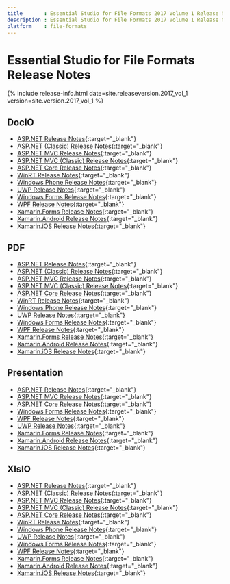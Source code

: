 ```yaml
---
title		: Essential Studio for File Formats 2017 Volume 1 Release Notes
description	: Essential Studio for File Formats 2017 Volume 1 Release Notes
platform	: file-formats
---
```


# Essential Studio for File Formats Release Notes

{% include release-info.html date=site.releaseversion.2017_vol_1 version=site.version.2017_vol_1 %} 

## DocIO

* [ASP.NET Release Notes](/aspnet/release-notes/v15.1.0.33#docio){:target="_blank"}
* [ASP.NET (Classic) Release Notes](/aspnet-classic/release-notes/v15.1.0.33#docio){:target="_blank"}
* [ASP.NET MVC Release Notes](/aspnetmvc/release-notes/v15.1.0.33#docio){:target="_blank"}
* [ASP.NET MVC (Classic) Release Notes](/aspnetmvc-classic/release-notes/v15.1.0.33#docio){:target="_blank"}
* [ASP.NET Core Release Notes](/aspnet-core/release-notes/v15.1.0.33#docio){:target="_blank"}
* [WinRT Release Notes](/winrt/release-notes/v15.1.0.33#docio){:target="_blank"}
* [Windows Phone Release Notes](/wp8/release-notes/wp-winrt/v15.1.0.33#docio){:target="_blank"}
* [UWP Release Notes](/uwp/release-notes/v15.1.0.33#docio){:target="_blank"}
* [Windows Forms Release Notes](/windowsforms/release-notes/v15.1.0.33#docio){:target="_blank"}
* [WPF Release Notes](/wpf/release-notes/v15.1.0.33#docio){:target="_blank"}
* [Xamarin.Forms Release Notes](/xamarin/release-notes/v15.1.0.33#docio){:target="_blank"}
* [Xamarin.Android Release Notes](/xamarin-android/release-notes/v15.1.0.33#docio){:target="_blank"}
* [Xamarin.iOS Release Notes](/xamarin-ios/release-notes/v15.1.0.33#docio){:target="_blank"}

## PDF

* [ASP.NET Release Notes](/aspnet/release-notes/v15.1.0.33#pdf){:target="_blank"}
* [ASP.NET (Classic) Release Notes](/aspnet-classic/release-notes/v15.1.0.33#pdf){:target="_blank"}
* [ASP.NET MVC Release Notes](/aspnetmvc/release-notes/v15.1.0.33#pdf){:target="_blank"}
* [ASP.NET MVC (Classic) Release Notes](/aspnetmvc-classic/release-notes/v15.1.0.33#pdf){:target="_blank"}
* [ASP.NET Core Release Notes](/aspnet-core/release-notes/v15.1.0.33#pdf){:target="_blank"}
* [WinRT Release Notes](/winrt/release-notes/v15.1.0.33#pdf){:target="_blank"}
* [Windows Phone Release Notes](/wp8/release-notes/wp-winrt/v15.1.0.33#pdf){:target="_blank"}
* [UWP Release Notes](/uwp/release-notes/v15.1.0.33#pdf){:target="_blank"}
* [Windows Forms Release Notes](/windowsforms/release-notes/v15.1.0.33#pdf){:target="_blank"}
* [WPF Release Notes](/wpf/release-notes/v15.1.0.33#pdf){:target="_blank"}
* [Xamarin.Forms Release Notes](/xamarin/release-notes/v15.1.0.33#pdf){:target="_blank"}
* [Xamarin.Android Release Notes](/xamarin-android/release-notes/v15.1.0.33#pdf){:target="_blank"}
* [Xamarin.iOS Release Notes](/xamarin-ios/release-notes/v15.1.0.33#pdf){:target="_blank"}

## Presentation

* [ASP.NET Release Notes](/aspnet/release-notes/v15.1.0.33#presentation){:target="_blank"}
* [ASP.NET MVC Release Notes](/aspnetmvc/release-notes/v15.1.0.33#presentation){:target="_blank"}
* [ASP.NET Core Release Notes](/aspnet-core/release-notes/v15.1.0.33#presentation){:target="_blank"}
* [Windows Forms Release Notes](/windowsforms/release-notes/v15.1.0.33#presentation){:target="_blank"}
* [WPF Release Notes](/wpf/release-notes/v15.1.0.33#presentation){:target="_blank"}
* [UWP Release Notes](/uwp/release-notes/v15.1.0.33#presentation){:target="_blank"}
* [Xamarin.Forms Release Notes](/xamarin/release-notes/v15.1.0.33#presentation){:target="_blank"}
* [Xamarin.Android Release Notes](/xamarin-android/release-notes/v15.1.0.33#presentation){:target="_blank"}
* [Xamarin.iOS Release Notes](/xamarin-ios/release-notes/v15.1.0.33#presentation){:target="_blank"}

## XlsIO

* [ASP.NET Release Notes](/aspnet/release-notes/v15.1.0.33#xlsio){:target="_blank"}
* [ASP.NET (Classic) Release Notes](/aspnet-classic/release-notes/v15.1.0.33#xlsio){:target="_blank"}
* [ASP.NET MVC Release Notes](/aspnetmvc/release-notes/v15.1.0.33#xlsio){:target="_blank"}
* [ASP.NET MVC (Classic) Release Notes](/aspnetmvc-classic/release-notes/v15.1.0.33#xlsio){:target="_blank"}
* [ASP.NET Core Release Notes](/aspnet-core/release-notes/v15.1.0.33#xlsio){:target="_blank"}
* [WinRT Release Notes](/winrt/release-notes/v15.1.0.33#xlsio){:target="_blank"}
* [Windows Phone Release Notes](/wp8/release-notes/wp-winrt/v15.1.0.33#xlsio){:target="_blank"}
* [UWP Release Notes](/uwp/release-notes/v15.1.0.33#xlsio){:target="_blank"}
* [Windows Forms Release Notes](/windowsforms/release-notes/v15.1.0.33#xlsio){:target="_blank"}
* [WPF Release Notes](/wpf/release-notes/v15.1.0.33#xlsio){:target="_blank"}
* [Xamarin.Forms Release Notes](/xamarin/release-notes/v15.1.0.33#xlsio){:target="_blank"}
* [Xamarin.Android Release Notes](/xamarin-android/release-notes/v15.1.0.33#xlsio){:target="_blank"}
* [Xamarin.iOS Release Notes](/xamarin-ios/release-notes/v15.1.0.33#xlsio){:target="_blank"}